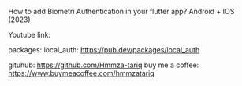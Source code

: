How to add Biometri Authentication in your flutter app? Android + IOS (2023) 

Youtube link: 

packages: 
local_auth: https://pub.dev/packages/local_auth

gituhub: https://github.com/Hmmza-tariq 
buy me a coffee: https://www.buymeacoffee.com/hmmzatariq
